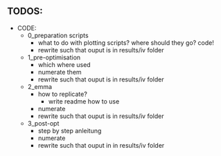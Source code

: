 TODOS: 
------

- CODE: 
    - 0_preparation scripts
        - what to do with plotting scripts? where should they go? code!
        - rewrite such that ouput is in results/iv folder
    - 1_pre-optimisation 
        - which where used 
        - numerate them 
        - rewrite such that ouput is in results/iv folder
    - 2_emma
        - how to replicate? 
            - write readme how to use
        - numerate 
        - rewrite such that ouput is in results/iv folder
    - 3_post-opt
        - step by step anleitung
        - numerate 
        - rewrite such that ouput in in results/iv folder

